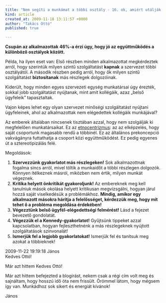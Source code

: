 ```yaml
---
title: "Nem segíti a munkámat a többi osztály - 16. ok, amiért utálják a főnököt"
kind: article
created_at: 2009-11-18 13:11:57 +0000
author: "Takács Ottó"
published: true

---
```

__Csupán az alkalmazottak 46%-a érzi úgy, hogy jó az együttműködés a különböző osztályok között.__

<!--break-->

Példa, ha ilyen eset van: Első részben minden alkalmazottat megkérdeztek arról, hogy szerintük milyen szintű szolgáltatást __kapnak__ a szervezet többi osztályától. A második részben pedig arról, hogy ők milyen szintű szolgáltatást __biztosítanak__ más részlegek dolgozóinak.

Kiderült, hogy minden egyes szervezeti egység munkatársai úgy érezték, sokkal jobb szolgáltatást nyújtanak, mint amit kollégáik, azaz „belső ügyfeleik” tapasztaltak.

Vajon képes lehet egy olyan szervezet minőségi szolgáltatást nyújtani ügyfeleinek, ahol az alkalmazottak nem elégedettek kollégáik munkájával? 



Az emberek általában nincsenek tisztában azzal, hogy nem szolgálják ki megfelelően munkatársaikat. Ez az [etnocentrizmus](http://hu.wikipedia.org/wiki/Etnocentrizmus): az az elképzelés, hogy saját csoportunk magasabb rendű a többinél. Ez az általános prekoncepció vakvágányra futtathatja a csoport közi együttműködést. Ez pedig egyenes út a sztereotipizálás felé.

Megoldások:

1. __Szervezzünk gyakorlatot más részlegeken!__ Sok alkalmazottnak fogalma sincs arról, mivel töltik a munkaidőt a többi részlegen dolgozók. Könnyen ítélkeznek másról, miközben nem értik, milyen munkát végeznek.
2. __Kritika helyett önkritikát gyakoroljunk!__ Az embereknek meg kell tanulniuk mások okolása helyett kritikusan megvizsgálni, hogyan járul hozzá saját viselkedésük a problémákhoz. __Mindig, amikor egy alkalmazott másokra háritja a felelősséget, kérdezzük meg, hogy mit tehet ő a probléma megoldása érdekében!__
3. __Végezztünk belső ügyfél-elégedettségi felmérést!__ Lásd a fejezet bevezető gondolatát.
4. __Végezzük el a Kennedy-gyakorlatot!__ Gyűjtsünk tippeket azzal kapcsolatban, hogyan fejleszthetnénk a más részlegeknek nyújtott szolgáltatások színvonalát!
5. __Ismerjük fel a legjobb gyakorlatokat!__ Ismerjük fel és tanítsuk meg azokat a többieknek!

<div class='old-comments'>
		<div class='one-old-comment'>
			<span class='comment-date'>2009-11-22 19:19:18</span>
			<span class='commenter-name'>János</span>
			<div class='comment-body'>
				<span class='comment-title'>Kedves Ottó!

Már azt hittem</comment>
				Kedves Ottó!

Már azt hittem befejezted a blogírást, nekem csak a régi cím volt meg és sajnáltam, hogy hosszú idő óta nem frissült. Örömmel látom, hogy mégsem így van. Munkádhoz sok sikert és energiát kívánok!

János
			</div>
		</div>
		</div>